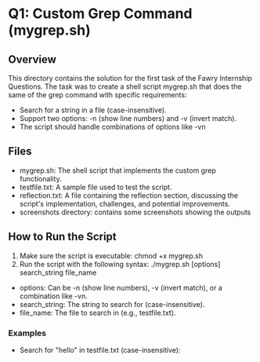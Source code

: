 # Q1: Custom Grep Command (mygrep.sh)

## Overview
This directory contains the solution for the first task of the Fawry Internship Questions. 
The task was to create a shell script mygrep.sh that does the same of the grep command with specific requirements:
- Search for a string in a file (case-insensitive).
- Support two options: -n (show line numbers) and -v (invert match).
- The script should handle combinations of options like -vn

## Files
- mygrep.sh: The shell script that implements the custom grep functionality.
- testfile.txt: A sample file used to test the script.
- reflection.txt: A file containing the reflection section, discussing the script's implementation, challenges, and potential improvements.
- screenshots directory: contains some screenshots showing the outputs
## How to Run the Script
1. Make sure the script is executable:
	chmod +x mygrep.sh
2. Run the script with the following syntax:
	./mygrep.sh [options] search_string file_name
- options: Can be -n (show line numbers), -v (invert match), or a 
combination like -vn.
- search_string: The string to search for (case-insensitive).
- file_name: The file to search in (e.g., testfile.txt).

### Examples
- Search for "hello" in testfile.txt (case-insensitive):
